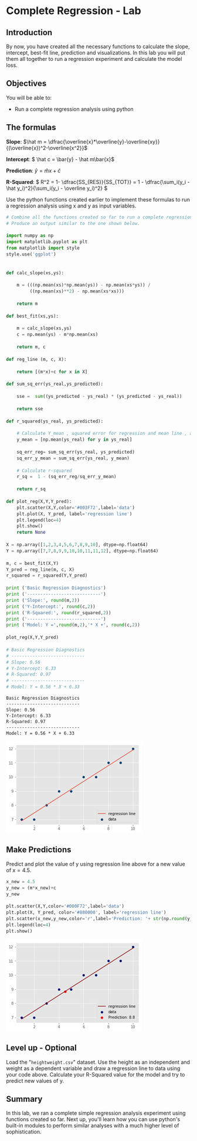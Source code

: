 
# Complete Regression - Lab

## Introduction
By now, you have created all the necessary functions to calculate the slope, intercept, best-fit line, prediction and visualizations. In this lab you will put them all together to run a regression experiment and calculate the model loss. 

## Objectives

You will be able to:

* Run a complete regression analysis using python

## The formulas

**Slope**: 
$\hat m = \dfrac{\overline{x}*\overline{y}-\overline{xy}}{(\overline{x})^2-\overline{x^2}}$


**Intercept**: $ \hat c = \bar{y} - \hat m\bar{x}$

**Prediction**: $\hat{y} = \hat mx + \hat c$

**R-Squared**: 
$ R^2 = 1- \dfrac{SS_{RES}}{SS_{TOT}} = 1 - \dfrac{\sum_i(y_i - \hat y_i)^2}{\sum_i(y_i - \overline y_i)^2} $


Use the python functions created earlier to implement these formulas to run a regression analysis using x and y as input variables. 


```python
# Combine all the functions created so far to run a complete regression experiment. 
# Produce an output similar to the one shown below. 

import numpy as np
import matplotlib.pyplot as plt
from matplotlib import style
style.use('ggplot')


def calc_slope(xs,ys):

    m = (((np.mean(xs)*np.mean(ys)) - np.mean(xs*ys)) /
         ((np.mean(xs)**2) - np.mean(xs*xs)))
    
    return m

def best_fit(xs,ys):

    m = calc_slope(xs,ys)
    c = np.mean(ys) - m*np.mean(xs)
    
    return m, c

def reg_line (m, c, X):
    
    return [(m*x)+c for x in X]

def sum_sq_err(ys_real,ys_predicted):

    sse =  sum((ys_predicted - ys_real) * (ys_predicted - ys_real))
    
    return sse

def r_squared(ys_real, ys_predicted):
    
    # Calculate Y_mean , squared error for regression and mean line , and calculate r-squared
    y_mean = [np.mean(ys_real) for y in ys_real]

    sq_err_reg= sum_sq_err(ys_real, ys_predicted)
    sq_err_y_mean = sum_sq_err(ys_real, y_mean)
    
    # Calculate r-squared 
    r_sq =  1 - (sq_err_reg/sq_err_y_mean)
    
    return r_sq

def plot_reg(X,Y,Y_pred):
    plt.scatter(X,Y,color='#003F72',label='data')
    plt.plot(X, Y_pred, label='regression line')
    plt.legend(loc=4)
    plt.show()
    return None

X = np.array([1,2,3,4,5,6,7,8,9,10], dtype=np.float64)
Y = np.array([7,7,8,9,9,10,10,11,11,12], dtype=np.float64)

m, c = best_fit(X,Y)
Y_pred = reg_line(m, c, X)
r_squared = r_squared(Y,Y_pred)

print ('Basic Regression Diagnostics')
print ('----------------------------')
print ('Slope:', round(m,2))
print ('Y-Intercept:', round(c,2))
print ('R-Squared:', round(r_squared,2))
print ('----------------------------')
print ('Model: Y =',round(m,2),'* X +', round(c,2))

plot_reg(X,Y,Y_pred)
       
# Basic Regression Diagnostics
# ----------------------------
# Slope: 0.56
# Y-Intercept: 6.33
# R-Squared: 0.97
# ----------------------------
# Model: Y = 0.56 * X + 6.33
```

    Basic Regression Diagnostics
    ----------------------------
    Slope: 0.56
    Y-Intercept: 6.33
    R-Squared: 0.97
    ----------------------------
    Model: Y = 0.56 * X + 6.33



![png](index_files/index_1_1.png)


## Make Predictions

Predict and plot the value of y using regression line above for a new value of $x = 4.5$.


```python
x_new = 4.5
y_new = (m*x_new)+c
y_new

plt.scatter(X,Y,color='#000F72',label='data')
plt.plot(X, Y_pred, color='#880000', label='regression line')
plt.scatter(x_new,y_new,color='r',label='Prediction: '+ str(np.round(y_new,1)))
plt.legend(loc=4)
plt.show()

```


![png](index_files/index_3_0.png)


## Level up - Optional 
Load the "`heightweight.csv`" dataset. Use the height as an independent and weight as a dependent variable and draw a regression line to data using your code above. Calculate your R-Squared value for the model and try to predict new values of y. 

## Summary

In this lab, we ran a complete simple regression analysis experiment using functions created so far. Next up, you'll learn how you can use python's built-in modules to perform similar analyses with a much higher level of sophistication. 
